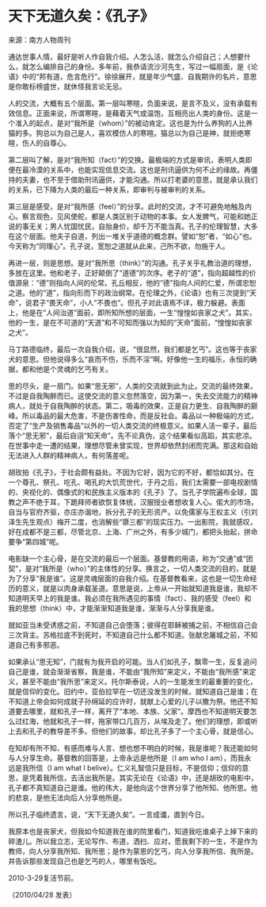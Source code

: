 # 天下无道久矣：《孔子》

   来源：南方人物周刊
    
   通达世事人情，最好是听人作自我介绍。人怎么活，就怎么介绍自己；人想要什么，就怎么编排自己的身份。多年前，我恭请流沙河先生，写过一幅扇面，是《论语》中的“邦有道，危言危行”。徐徐展开，就是年少气盛、自我期许的名片，意思是你敢标榜盛世，就休怪我言论无忌。
   
   人的交流，大概有五个层面。第一层叫寒暄，负面来说，是言不及义，没有承载有效信息。正面来说，所谓寒暄，是藉着天气或温饱，互相亮出人类的身份。这是一个准入的起点，是对“我所是（whom）”的被动肯定。这也是为什么养狗的人比养猫的多。狗总以为自己是人，喜欢模仿人的寒暄。猫总以为自己是神，就拒绝寒暄，伤人的自尊心。

   第二层叫了解，是对“我所知（fact）”的交换。最极端的方式是审讯，表明人类即便在最冷漠的关系中，也能实现信息交流。这也是刑讯逼供为何不止的缘故。再僵持的夫妻，也不至于借助刑讯逼供，才能沟通。所以打老婆的意思，就是承认我们的关系，已下降为人类的最后一种关系，即审判与被审判的关系。
   
   第三层是感受，是对“我所感（feel）”的分享。此时的交流，才不可避免地触及内心。察言观色，见风使舵，都是人类区别于动物的本事。女人发脾气，可能和她正说的事无关；男人忧国忧民，自抬身价，却千万不能当真。孔子的伦理智慧，大多在这个层面。他夫子自道，列出一堆关乎道德的概念群。譬如“恕”者，“如心”也。今天称为“同理心”。孔子说，宽恕之道就从此来，己所不欲，勿施于人。
   
   再进一层，则是思想。是对“我所思（think）”的沟通。孔子关乎礼教治道的理想，多放在这里。他和老子，正好颠倒了“道德”的次序。老子的“道”，指向超越性的价值源泉：“德”则指向人间的伦常。孔丘相反，他的“德”指向人间的仁爱，所谓忠恕之道。他的“道”，指向形而下的政治纲常。在伦理之外，《论语》也有三次提到“天命”，说君子“畏天命”，小人“不畏也”。但孔子对此语焉不详，极力躲避。表面上，他是在“人间治道”面前，即所知所想的层面，一生“惶惶如丧家之犬”。其实，他的一生，是在不可道的“天道”和不可知而强以为知的“天命”面前，“惶惶如丧家之犬”。
   
   马丁路德临终，最后一次自我介绍，说，“很显然，我们都是乞丐”。这也等于丧家犬的意思。但他说得多么“哀而不伤，乐而不淫”啊。好像他一生的福乐，永恒的确据，都和他是个灵魂的乞丐有关。
   
   思的尽头，是一扇门。如果“思无邪”，人类的交流就到此为止。交流的最终效果，不过是自我陶醉而已。这使交流的意义忽然落空，因为第一，失去交流能力的精神病人，就处于自我陶醉的状态。第二，吸毒的效果，正是自力更生、自我陶醉的巅峰。所以毒品的最大危害，不是伤害性命，而是反社会。毒品以一种极端的方式，否定了“生产及销售毒品”以外的一切人类交流的终极意义。如果人活一辈子，最后落个“思无邪”，最后自诩“知天命”。先不论真伪，这个结果看似高蹈，其实悲凉。在世事中走一遭的结果，理想尽管未曾实现，世界却依然封闭而完满。那这和自始无法进入人群的精神病人，有何落差呢。
   
   胡玫拍《孔子》，于社会颇有益处。不因为它好，因为它的不好，都恰如其分。在一个尊孔、祭孔、吃孔、喝孔的大饥荒世代，于丹之后，我们太需要一部电视剧情的、央视化的、偶像式的和民族主义版本的《孔子》了。当孔子学院遍布全球，国教之声不绝于耳，下跪拜师者欲恢复体统，汉服授业者想收复人心。偌大的市场，自当与官府齐驱，亦庄亦谐地，拆分孔子的无形资产。以免儒家与王权主义（引刘泽生先生观点）梅开二度，也消解些“隳三都”的现实压力。一出影院，我就感叹，好在成都不是三都，尽管北京、上海、广州之外，有多少城门，都把头抬起，拼命要争“第四城”呢。
   
   电影缺一个主心骨，是在交流的最后一个层面。基督教的用语，称为“交通”或“团契”，是对“我所是（who）”的主体性的分享。换言之，一切人类交流的目的，就是为了分享“我是谁”。这是灵魂层面的自我介绍。在基督教看来，这也是一切生命经历的意义，就是以肉身承载圣道。意思是说，上帝从一开始就知道我是谁，我却不知道明天早上的我是谁。我必须在我所遇见的事情（fact）、我的感受（feel）和我的思想（think）中，才能渐渐知道我是谁，渐渐与人分享我是谁。
   
   就如亚当未受诱惑之前，不知道自己会堕落；彼得在耶稣被捕之前，不相信自己会三次背主。苏格拉底不到死时，不知道自己什么都不知道。张献忠屠城之前，不知道自己有多邪恶。
   
   如果承认“思无知”，门就有为我开启的可能。当人们如孔子，飘零一生，反复追问自己是谁，就会渐渐省察，我是谁，不能由“我所知”来定义，不能由“我所感”来定义，甚至不能由“我所思”来定义。托尔斯泰说，人的一生能发生的最重要的变化，就是信仰的变化。旧约中，亚伯拉罕在一切还没发生的时候，就知道自己是谁；在不知道上帝会如何成就子孙绵延的应许时，就献上心爱的儿子以撒为祭。他还不知道要去哪里，就和孔子一样，离开了“本地、本族、父家”。摩西也不知道明天要怎么过红海，他就和孔子一样，拖家带口几百万，从埃及走了。他们的理想，即或听上去和孔子的教导差不多。但他们的故事，却比孔子多了一个主心骨，就是信心。
   
   在知却有所不知、有感而难与人言、想也想不明白的时候，我是谁呢？我还能如何与人分享生命。基督教的回答是，上帝永远是他所是（I am who I am），而我永远是我所信（I am what I belive）。仁义礼智信只是目标，不是信仰；信仰的意思，是凭着我所信，去活出我所是。其实无论在《论语》中，还是胡玫的电影中，孔子都不真知道自己是谁。他的伟大，是他向这个世界分享了他所知、他所思。他的悲哀，是他无法向后人分享他所是。
   
   所以孔子临终遗言，说，“天下无道久矣”。一言成谶，直到今日。
   
   我原本也是丧家犬，但我如今知道我在谁的院里看门，知道我吃谁桌子上掉下来的碎渣儿。所以我立志，无论写作、布道，洒扫、应对，愿我剩下的一生，不是作为教师，向人分享我所知、我所思；是作为蒙恩的乞丐，向人分享我所信、我所是。并告诉那些发现自己也是乞丐的人，哪里有饭吃。
   
   2010-3-29复活节前。
   
（2010/04/28 发表）
